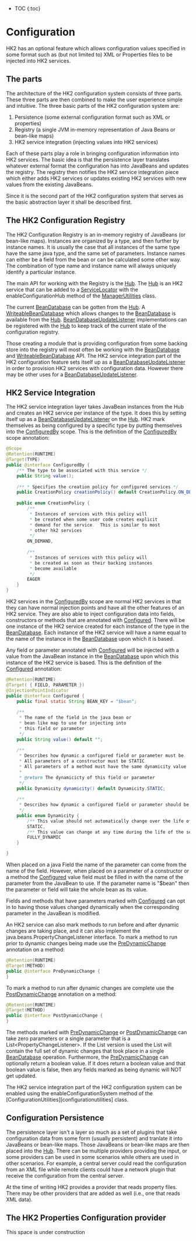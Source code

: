 [//]: # " "
[//]: # " Copyright (c) 2013, 2021 Oracle and/or its affiliates. All rights reserved. "
[//]: # " "
[//]: # " This program and the accompanying materials are made available under the "
[//]: # " terms of the Eclipse Public License v. 2.0, which is available at "
[//]: # " http://www.eclipse.org/legal/epl-2.0. "
[//]: # " "
[//]: # " This Source Code may also be made available under the following Secondary "
[//]: # " Licenses when the conditions for such availability set forth in the "
[//]: # " Eclipse Public License v. 2.0 are satisfied: GNU General Public License, "
[//]: # " version 2 with the GNU Classpath Exception, which is available at "
[//]: # " https://www.gnu.org/software/classpath/license.html. "
[//]: # " "
[//]: # " SPDX-License-Identifier: EPL-2.0 OR GPL-2.0 WITH Classpath-exception-2.0 "
[//]: # " "

* TOC
{:toc}

# Configuration

HK2 has an optional feature which allows configuration values specified in some format
such as (but not limited to) XML or Properties files to be injected into HK2 services.

## The parts

The architecture of the HK2 configuration system consists of three parts.  These three parts are
then combined to make the user experience simple and intuitive.  The three basic parts of the
HK2 configuration system are:

1.  Persistence (some external configuration format such as XML or properties)
2.  Registry (a single JVM in-memory representation of Java Beans or bean-like maps)
3.  HK2 service integration (injecting values into HK2 services)

Each of these parts play a role in bringing configuration information into HK2 services.  The basic
idea is that the persistence layer translates whatever external format the configuration has into
JavaBeans and updates the registry.  The registry then notifies the HK2 service integration piece
which either adds HK2 services or updates existing HK2 services with new values from the existing
JavaBeans.

Since it is the second part of the HK2 configuration system that serves as the basic abstraction
layer it shall be described first.

## The HK2 Configuration Registry

The HK2 Configuration Registry is an in-memory registry of JavaBeans (or bean-like maps).  Instances
are organized by a type, and then further by instance names.  It is usually the case that all instances
of the same type have the same java type, and the same set of parameters.  Instance names can either
be a field from the bean or can be calculated some other way.  The combination of type name and
instance name will always uniquely identify a particular instance.

The main API for working with the Registry is the [Hub][hub].  The [Hub][hub] is an HK2 service that
can be added to a [ServiceLocator][servicelocator] with the enableConfigurationHub method of the
[ManagerUtilities][managerutilities] class.

The current [BeanDatabase][beandatabase] can be gotten from the [Hub][hub]. A 
[WriteableBeanDatabase][writeablebeandatabase] which allows changes to the [BeanDatabase][beandatabase]
is available from the [Hub][hub].  [BeanDatabaseUpdateListener][beandatabaseupdatelistener] implementations
can be registered with the [Hub][hub] to keep track of the current state of the configuration registry.

Those creating a module that is providing configuration from some backing store into the registry will
most often be working with the [BeanDatabase][beandatabase] and [WriteableBeanDatabase][writeablebeandatabase]
API.  The HK2 service integration part of the HK2 configuration feature sets itself up as a
[BeanDatabaseUpdateListener][beandatabaseupdatelistener] in order to provision HK2 services with configuration
data.  However there may be other uses for a [BeanDatabaseUpdateListener][beandatabaseupdatelistener].

## HK2 Service Integration

The HK2 service integration layer takes JavaBean instances from the Hub and creates an HK2 service per instance
of the type.  It does this by setting itself up as a [BeanDatabaseUpdateListener][beandatabaseupdatelistener]
on the [Hub][hub].  HK2 mark themselves as being configured by a specific type by putting themselves into
the [ConfiguredBy][configuredby] scope.  This is the definition of the [ConfiguredBy][configuredby] scope
annotation:

```java
@Scope
@Retention(RUNTIME)
@Target(TYPE)
public @interface ConfiguredBy {
    /** The type to be associated with this service */
    public String value();
    
    /** * Specifies the creation policy for configured services */
    public CreationPolicy creationPolicy() default CreationPolicy.ON_DEMAND;
    
    public enum CreationPolicy {
        /**
         * Instances of services with this policy will
         * be created when some user code creates explicit
         * demand for the service.  This is similar to most
         * other hk2 services
         */
        ON_DEMAND,
        
        /**
         * Instances of services with this policy will
         * be created as soon as their backing instances
         * become available
         */
        EAGER
    }
}
```

HK2 services in the [ConfiguredBy][configuredby] scope are normal HK2 services in that they can have normal
injection points and have all the other features of an HK2 service.  They are also able to inject configuration
data into fields, constructors or methods that are annotated with [Configured][configured].  There will be one
instance of the HK2 service created for each instance of the type in the [BeanDatabase][beandatabase].  Each
instance of the HK2 service will have a name equal to the name of the instance in the [BeanDatabase][beandatabase]
upon which it is based.

Any field or parameter annotated with [Configured][configured] will be injected with a value from the JavaBean instance
in the [BeanDatabase][beandatabase] upon which this instance of the HK2 service is based.  This is the definition of
the [Configured][configured] annotation:

```java
@Retention(RUNTIME)
@Target( { FIELD, PARAMETER })
@InjectionPointIndicator
public @interface Configured {
    public final static String BEAN_KEY = "$bean";
    
    /**
     * The name of the field in the java bean or
     * bean-like map to use for injecting into
     * this field or parameter
     */
    public String value() default "";
    
    /**
     * Describes how dynamic a configured field or parameter must be.
     * All parameters of a constructor must be STATIC.
     * All parameters of a method must have the same dynamicity value
     * 
     * @return The dynamicicty of this field or parameter
     */
    public Dynamicity dynamicity() default Dynamicity.STATIC;
    
    /**
     * Describes how dynamic a configured field or parameter should be
     */
    public enum Dynamicity {
        /** This value should not automatically change over the life of the service instance */
        STATIC,
        /** This value can change at any time during the life of the service instance */
        FULLY_DYNAMIC
    }

}
```

When placed on a java Field the name of the parameter can come from the name of the field.  However, when placed
on a parameter of a constructor or a method the [Configured][configured] value field must be filled in with
the name of the parameter from the JavaBean to use.  If the parameter name is &quot;$bean&quot; then the parameter
or field will take the whole bean as its value.

Fields and methods that have parameters marked with [Configured][configured] can opt in to having those values
changed dynamically when the corresponding parameter in the JavaBean is modified.

An HK2 service can also mark methods to run before and after dynamic changes are taking place, and it can also
implement the java.beans.PropertyChangeListener interface.  To mark a method to run prior to dynamic changes
being made use the [PreDynamicChange][predynamicchange] annotation on a method:

```java
@Retention(RUNTIME)
@Target(METHOD)
public @interface PreDynamicChange {
}
```

To mark a method to run after dynamic changes are complete use the [PostDynamicChange][postdynamicchange] annotation
on a method:

```java
@Retention(RUNTIME)
@Target(METHOD)
public @interface PostDynamicChange {
}
```

The methods marked with [PreDynamicChange][predynamicchange] or [PostDynamicChange][postdynamicchange] can take
zero parameters or a single parameter that is a List&lt;PropertyChangeListener&gt;.  If the List version is used
the List will contain the full set of dynamic changes that took place in a single [BeanDatabase][beandatabase]
operation.  Furthermore, the [PreDynamicChange][predynamicchange] can optionally return a boolean value.  If
it does return a boolean value and that boolean value is false, then any fields marked as being dynamic will NOT
get updated.

The HK2 service integration part of the HK2 configuration system can be enabled using the enableConfigurationSystem
method of the [ConfigurationUtilities][configurationutilities] class.

## Configuration Persistence

The persistence layer isn't a layer so much as a set of plugins that take configuration data from some form (usually
persistent) and tranlate it into JavaBeans or bean-like maps.  Those JavaBeans or bean-like maps are then
placed into the [Hub][hub].  There can be multiple providers providing the input, or some providers can be used
in some scenarios while others are used in other scenarios.  For example, a central server could read the configuration
from an XML file while remote clients could have a network plugin that receive the configuration from the central
server.

At the time of writing HK2 provides a provider that reads property files.  There may be other providers that
are added as well (i.e., one that reads XML data).

## The HK2 Properties Configuration provider

This space is under construction

[hub]: apidocs/org/glassfish/hk2/configuration/hub/api/Hub.html
[servicelocator]: apidocs/org/glassfish/hk2/api/ServiceLocator.html
[managerutilities]: apidocs/org/glassfish/hk2/configuration/hub/api/ManagerUtilities.html
[beandatabase]: apidocs/org/glassfish/hk2/configuration/hub/api/BeanDatabase.html
[writeablebeandatabase]: apidocs/org/glassfish/hk2/configuration/hub/api/WriteableBeanDatabase.html
[beandatabaseupdatelistener]: apidocs/org/glassfish/hk2/configuration/hub/api/BeanDatabaseUpdateListener.html
[configuredby]: apidocs/org/glassfish/hk2/configuration/api/ConfiguredBy.html
[configured]: apidocs/org/glassfish/hk2/configuration/api/Configured.html
[predynamicchange]: apidocs/org/glassfish/hk2/configuration/api/PreDynamicChange.html
[postdynamicchange]: apidocs/org/glassfish/hk2/configuration/api/PostDynamicChange.html
